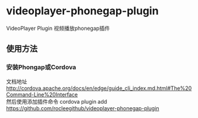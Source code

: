 videoplayer-phonegap-plugin
=========================

VideoPlayer Plugin 视频播放phonegap插件<br />


使用方法
-----------------------------------
### 安装Phongap或Cordova
 文档地址 http://cordova.apache.org/docs/en/edge/guide_cli_index.md.html#The%20Command-Line%20Interface
 <br/>然后使用添加插件命令 cordova plugin add https://github.com/rocleegithub/videoplayer-phonegap-plugin
